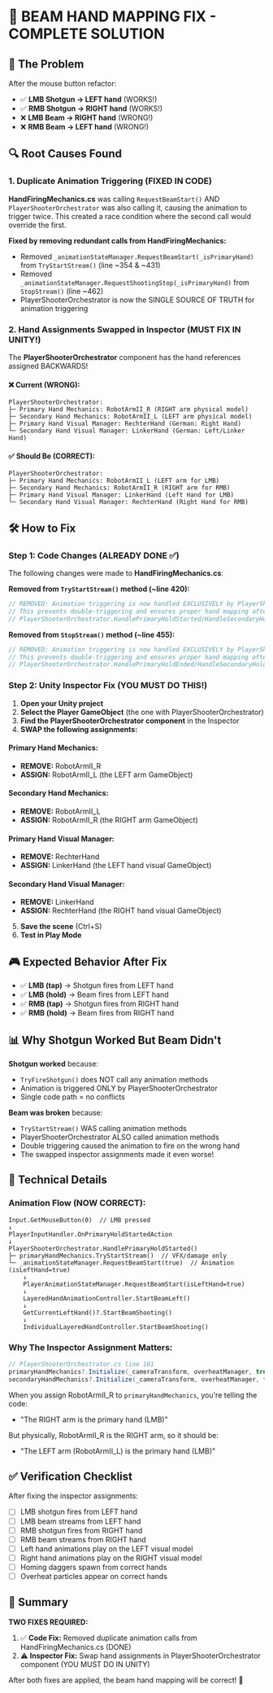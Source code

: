 # 🎯 BEAM HAND MAPPING FIX - COMPLETE SOLUTION

## 🐛 The Problem
After the mouse button refactor:
- ✅ **LMB Shotgun → LEFT hand** (WORKS!)
- ✅ **RMB Shotgun → RIGHT hand** (WORKS!)
- ❌ **LMB Beam → RIGHT hand** (WRONG!)
- ❌ **RMB Beam → LEFT hand** (WRONG!)

## 🔍 Root Causes Found

### 1. **Duplicate Animation Triggering** (FIXED IN CODE)
**HandFiringMechanics.cs** was calling `RequestBeamStart()` AND `PlayerShooterOrchestrator` was also calling it, causing the animation to trigger twice. This created a race condition where the second call would override the first.

**Fixed by removing redundant calls from HandFiringMechanics:**
- Removed `_animationStateManager.RequestBeamStart(_isPrimaryHand)` from `TryStartStream()` (line ~354 & ~431)
- Removed `_animationStateManager.RequestShootingStop(_isPrimaryHand)` from `StopStream()` (line ~462)
- PlayerShooterOrchestrator is now the SINGLE SOURCE OF TRUTH for animation triggering

### 2. **Hand Assignments Swapped in Inspector** (MUST FIX IN UNITY!)
The **PlayerShooterOrchestrator** component has the hand references assigned BACKWARDS!

#### ❌ Current (WRONG):
```
PlayerShooterOrchestrator:
├─ Primary Hand Mechanics: RobotArmII_R (RIGHT arm physical model)
├─ Secondary Hand Mechanics: RobotArmII_L (LEFT arm physical model)
├─ Primary Hand Visual Manager: RechterHand (German: Right Hand)
└─ Secondary Hand Visual Manager: LinkerHand (German: Left/Linker Hand)
```

#### ✅ Should Be (CORRECT):
```
PlayerShooterOrchestrator:
├─ Primary Hand Mechanics: RobotArmII_L (LEFT arm for LMB)
├─ Secondary Hand Mechanics: RobotArmII_R (RIGHT arm for RMB)
├─ Primary Hand Visual Manager: LinkerHand (Left Hand for LMB)
└─ Secondary Hand Visual Manager: RechterHand (Right Hand for RMB)
```

## 🛠️ How to Fix

### Step 1: Code Changes (ALREADY DONE ✅)
The following changes were made to **HandFiringMechanics.cs**:

**Removed from `TryStartStream()` method (~line 420):**
```csharp
// REMOVED: Animation triggering is now handled EXCLUSIVELY by PlayerShooterOrchestrator
// This prevents double-triggering and ensures proper hand mapping after refactor
// PlayerShooterOrchestrator.HandlePrimaryHoldStarted/HandleSecondaryHoldStarted handle this
```

**Removed from `StopStream()` method (~line 455):**
```csharp
// REMOVED: Animation triggering is now handled EXCLUSIVELY by PlayerShooterOrchestrator
// This prevents double-triggering and ensures proper hand mapping after refactor
// PlayerShooterOrchestrator.HandlePrimaryHoldEnded/HandleSecondaryHoldEnded handle this
```

### Step 2: Unity Inspector Fix (YOU MUST DO THIS!)

1. **Open your Unity project**
2. **Select the Player GameObject** (the one with PlayerShooterOrchestrator)
3. **Find the PlayerShooterOrchestrator component** in the Inspector
4. **SWAP the following assignments:**

#### Primary Hand Mechanics:
- **REMOVE:** RobotArmII_R
- **ASSIGN:** RobotArmII_L (the LEFT arm GameObject)

#### Secondary Hand Mechanics:
- **REMOVE:** RobotArmII_L
- **ASSIGN:** RobotArmII_R (the RIGHT arm GameObject)

#### Primary Hand Visual Manager:
- **REMOVE:** RechterHand
- **ASSIGN:** LinkerHand (the LEFT hand visual GameObject)

#### Secondary Hand Visual Manager:
- **REMOVE:** LinkerHand
- **ASSIGN:** RechterHand (the RIGHT hand visual GameObject)

5. **Save the scene** (Ctrl+S)
6. **Test in Play Mode**

## 🎮 Expected Behavior After Fix

- ✅ **LMB (tap)** → Shotgun fires from LEFT hand
- ✅ **LMB (hold)** → Beam fires from LEFT hand
- ✅ **RMB (tap)** → Shotgun fires from RIGHT hand
- ✅ **RMB (hold)** → Beam fires from RIGHT hand

## 📊 Why Shotgun Worked But Beam Didn't

**Shotgun worked** because:
- `TryFireShotgun()` does NOT call any animation methods
- Animation is triggered ONLY by PlayerShooterOrchestrator
- Single code path = no conflicts

**Beam was broken** because:
- `TryStartStream()` WAS calling animation methods
- PlayerShooterOrchestrator ALSO called animation methods
- Double triggering caused the animation to fire on the wrong hand
- The swapped inspector assignments made it even worse!

## 🔧 Technical Details

### Animation Flow (NOW CORRECT):
```
Input.GetMouseButton(0)  // LMB pressed
↓
PlayerInputHandler.OnPrimaryHoldStartedAction
↓
PlayerShooterOrchestrator.HandlePrimaryHoldStarted()
├─ primaryHandMechanics.TryStartStream()  // VFX/damage only
└─ _animationStateManager.RequestBeamStart(true)  // Animation (isLeftHand=true)
    ↓
    PlayerAnimationStateManager.RequestBeamStart(isLeftHand=true)
    ↓
    LayeredHandAnimationController.StartBeamLeft()
    ↓
    GetCurrentLeftHand()?.StartBeamShooting()
    ↓
    IndividualLayeredHandController.StartBeamShooting()
```

### Why The Inspector Assignment Matters:
```csharp
// PlayerShooterOrchestrator.cs line 101
primaryHandMechanics?.Initialize(_cameraTransform, overheatManager, true);  // isPrimary=true
secondaryHandMechanics?.Initialize(_cameraTransform, overheatManager, false); // isPrimary=false
```

When you assign RobotArmII_R to `primaryHandMechanics`, you're telling the code:
- "The RIGHT arm is the primary hand (LMB)"

But physically, RobotArmII_R is the RIGHT arm, so it should be:
- "The LEFT arm (RobotArmII_L) is the primary hand (LMB)"

## ✅ Verification Checklist

After fixing the inspector assignments:

- [ ] LMB shotgun fires from LEFT hand
- [ ] LMB beam streams from LEFT hand
- [ ] RMB shotgun fires from RIGHT hand
- [ ] RMB beam streams from RIGHT hand
- [ ] Left hand animations play on the LEFT visual model
- [ ] Right hand animations play on the RIGHT visual model
- [ ] Homing daggers spawn from correct hands
- [ ] Overheat particles appear on correct hands

## 🎯 Summary

**TWO FIXES REQUIRED:**
1. ✅ **Code Fix:** Removed duplicate animation calls from HandFiringMechanics.cs (DONE)
2. ⚠️ **Inspector Fix:** Swap hand assignments in PlayerShooterOrchestrator component (YOU MUST DO IN UNITY)

After both fixes are applied, the beam hand mapping will be correct! 🎉
